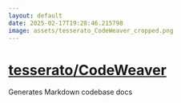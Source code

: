 ```yaml
---
layout: default
date: 2025-02-17T19:28:46.215798
image: assets/tesserato_CodeWeaver_cropped.png
---
```


# [tesserato/CodeWeaver](https://github.com/tesserato/CodeWeaver)

Generates Markdown codebase docs
